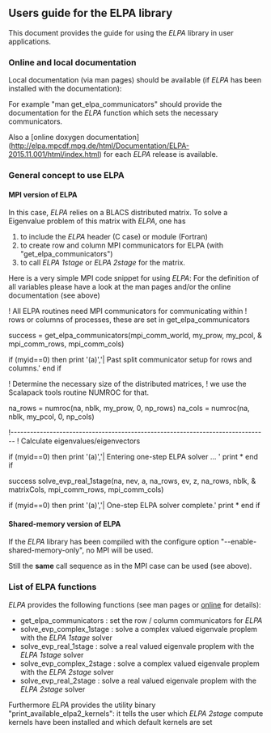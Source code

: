 ## Users guide for the ELPA library ##

This document provides the guide for using the *ELPA* library in user applications.

### Online and local documentation ###

Local documentation (via man pages) should be available (if *ELPA* has been installed with the documentation):

For example "man get_elpa_communicators" should provide the documentation for the *ELPA* function which sets
the necessary communicators.

Also a [online doxygen documentation] (http://elpa.mpcdf.mpg.de/html/Documentation/ELPA-2015.11.001/html/index.html)
for each *ELPA* release is available.

### General concept to use ELPA ###

#### MPI version of ELPA ####

In this case, *ELPA* relies on a BLACS distributed matrix.
To solve a Eigenvalue problem of this matrix with *ELPA*, one has

1. to include the *ELPA* header (C case) or module (Fortran)
2. to create row and column MPI communicators for ELPA (with "get_elpa_communicators")
3. to call *ELPA 1stage* or *ELPA 2stage* for the matrix.

Here is a very simple MPI code snippet for using *ELPA*: For the definition of all variables
please have a look at the man pages and/or the online documentation (see above)


   ! All ELPA routines need MPI communicators for communicating within
   ! rows or columns of processes, these are set in get_elpa_communicators

   success = get_elpa_communicators(mpi_comm_world, my_prow, my_pcol, &
                                    mpi_comm_rows, mpi_comm_cols)

   if (myid==0) then
     print '(a)','| Past split communicator setup for rows and columns.'
   end if

   ! Determine the necessary size of the distributed matrices,
   ! we use the Scalapack tools routine NUMROC for that.

   na_rows = numroc(na, nblk, my_prow, 0, np_rows)
   na_cols = numroc(na, nblk, my_pcol, 0, np_cols)

   !-------------------------------------------------------------------------------
   ! Calculate eigenvalues/eigenvectors

   if (myid==0) then
     print '(a)','| Entering one-step ELPA solver ... '
     print *
   end if

   success solve_evp_real_1stage(na, nev, a, na_rows, ev, z, na_rows, nblk, &
                                 matrixCols, mpi_comm_rows, mpi_comm_cols)

   if (myid==0) then
     print '(a)','| One-step ELPA solver complete.'
     print *
   end if


#### Shared-memory version of ELPA ####

If the *ELPA* library has been compiled with the configure option "--enable-shared-memory-only",
no MPI will be used.

Still the **same** call sequence as in the MPI case can be used (see above).

### List of ELPA functions ###

*ELPA* provides the following functions (see man pages or [online](http://elpa.mpcdf.mpg.de/html/Documentation/ELPA-2015.11.001/html/index.html)
for details):

- get_elpa_communicators   : set the row / column communicators for *ELPA*
- solve_evp_complex_1stage : solve a complex valued eigenvale proplem with the *ELPA 1stage* solver
- solve_evp_real_1stage    : solve a real valued eigenvale proplem with the *ELPA 1stage* solver
- solve_evp_complex_2stage : solve a complex valued eigenvale proplem with the *ELPA 2stage* solver
- solve_evp_real_2stage    : solve a real valued eigenvale proplem with the *ELPA 2stage* solver

Furthermore *ELPA* provides the utility binary "print_available_elpa2_kernels": it tells the user
which *ELPA 2stage* compute kernels have been installed and which default kernels are set



